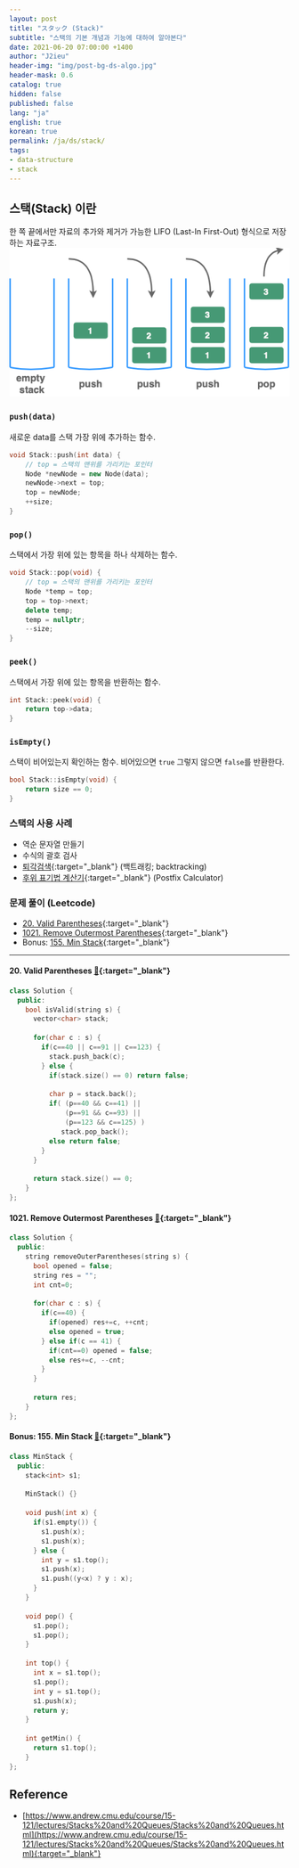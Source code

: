 ```yaml
---
layout: post
title: "スタック (Stack)"
subtitle: "스택의 기본 개념과 기능에 대하여 알아본다"
date: 2021-06-20 07:00:00 +1400
author: "J2ieu"
header-img: "img/post-bg-ds-algo.jpg"
header-mask: 0.6
catalog: true
hidden: false
published: false
lang: "ja"
english: true
korean: true
permalink: /ja/ds/stack/
tags:
- data-structure
- stack
---
```


## 스택(Stack) 이란
한 쪽 끝에서만 자료의 추가와 제거가 가능한 LIFO (Last-In First-Out) 형식으로 저장하는 자료구조.
![stack figure](/img/in-post/devouring/week3/stack1.png)

### `push(data)`

새로운 data를 스택 가장 위에 추가하는 함수.

```cpp
void Stack::push(int data) {
    // top = 스택의 맨위를 가리키는 포인터
    Node *newNode = new Node(data);
    newNode->next = top;
    top = newNode;
    ++size;
}
```

### `pop()`
스택에서 가장 위에 있는 항목을 하나 삭제하는 함수.
```cpp
void Stack::pop(void) {
    // top = 스택의 맨위를 가리키는 포인터
    Node *temp = top;
    top = top->next;
    delete temp;
    temp = nullptr;
    --size;
}
```

### `peek()`
스택에서 가장 위에 있는 항목을 반환하는 함수.
```cpp
int Stack::peek(void) {
    return top->data;
}
```

### `isEmpty()`
스택이 비어있는지 확인하는 함수. 비어있으면 `true` 그렇지 않으면 `false`를 반환한다.
```cpp
bool Stack::isEmpty(void) {
    return size == 0;
}
```

### 스택의 사용 사례
- 역순 문자열 만들기
- 수식의 괄호 검사
- [퇴각검색](https://it00.tistory.com/26){:target="_blank"} (백트래킹; backtracking)
- [후위 표기법 계산기](https://gusdnd852.tistory.com/239){:target="_blank"} (Postfix Calculator)


### 문제 풀이 (Leetcode)
- [20. Valid Parentheses](https://leetcode.com/problems/valid-parentheses/){:target="_blank"}
- [1021. Remove Outermost Parentheses](https://leetcode.com/problems/remove-outermost-parentheses/){:target="_blank"}
- Bonus: [155. Min Stack](https://leetcode.com/problems/min-stack/){:target="_blank"}

---

#### 20. Valid Parentheses [🔗](https://leetcode.com/problems/valid-parentheses/){:target="_blank"}
```cpp
class Solution {
  public:
    bool isValid(string s) {
      vector<char> stack;

      for(char c : s) {
        if(c==40 || c==91 || c==123) {
          stack.push_back(c);
        } else {
          if(stack.size() == 0) return false;

          char p = stack.back();
          if( (p==40 && c==41) || 
              (p==91 && c==93) || 
              (p==123 && c==125) ) 
             stack.pop_back();
          else return false;
        }
      }

      return stack.size() == 0;
    }
};
```

#### 1021. Remove Outermost Parentheses [🔗](https://leetcode.com/problems/remove-outermost-parentheses/){:target="_blank"}
```cpp
class Solution {
  public:
    string removeOuterParentheses(string s) {
      bool opened = false;
      string res = "";
      int cnt=0;

      for(char c : s) {
        if(c==40) {
          if(opened) res+=c, ++cnt;
          else opened = true;
        } else if(c == 41) {
          if(cnt==0) opened = false;
          else res+=c, --cnt;
        }
      }

      return res;
    }
};
```

#### Bonus: 155. Min Stack [🔗](https://leetcode.com/problems/min-stack/){:target="_blank"}
```cpp
class MinStack {
  public:
    stack<int> s1;

    MinStack() {}

    void push(int x) {
      if(s1.empty()) {
        s1.push(x);
        s1.push(x);
      } else {
        int y = s1.top();
        s1.push(x);
        s1.push((y<x) ? y : x);
      }
    }

    void pop() {
      s1.pop();
      s1.pop();
    }

    int top() {
      int x = s1.top();
      s1.pop();
      int y = s1.top();
      s1.push(x);
      return y;
    }

    int getMin() {
      return s1.top();
    }
};
```

## Reference
- [https://www.andrew.cmu.edu/course/15-121/lectures/Stacks%20and%20Queues/Stacks%20and%20Queues.html](https://www.andrew.cmu.edu/course/15-121/lectures/Stacks%20and%20Queues/Stacks%20and%20Queues.html){:target="_blank"}
